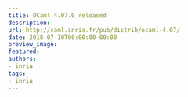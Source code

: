 ```yaml
---
title: OCaml 4.07.0 released
description:
url: http://caml.inria.fr/pub/distrib/ocaml-4.07/
date: 2018-07-10T00:00:00-00:00
preview_image:
featured:
authors:
- inria
tags:
- inria
---
```



